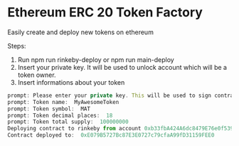 # Ethereum ERC 20 Token Factory
Easily create and deploy new tokens on ethereum

Steps:
1. Run npm run rinkeby-deploy or npm run main-deploy
2. Insert your private key. It will be used to unlock account which will be a token owner.
3. Insert informations about your token

```javascript
prompt: Please enter your private key. This will be used to sign contract transaction.:
prompt: Token name:  MyAwesomeToken
prompt: Token symbol:  MAT
prompt: Token decimal places:  18
prompt: Token total supply:  100000000
Deploying contract to rinkeby from account 0xb33fbA424A6dc8479E76e0f539615Bf85dC52840
Contract deployed to:  0xE079B5727Bc87E3E0727c79cfaA99fD31159FEE0
```
